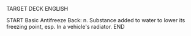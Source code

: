 TARGET DECK
ENGLISH

START
Basic
Antifreeze
Back: n. Substance added to water to lower its freezing point, esp. In a vehicle's radiator.
END

